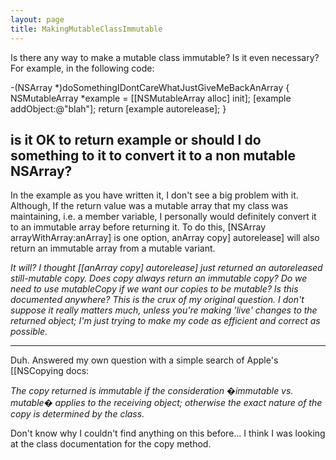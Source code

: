 ```yaml
---
layout: page
title: MakingMutableClassImmutable
---
```


Is there any way to make a mutable class immutable? Is it even necessary? For example, in the following code:

    

-(NSArray *)doSomethingIDontCareWhatJustGiveMeBackAnArray
{
    NSMutableArray *example = [[NSMutableArray alloc] init];
    [example addObject:@"blah"];
    return [example autorelease];
}


is it OK to return example or should I do something to it to convert it to a non mutable NSArray?
----
In the example as you have written it, I don't see a big problem with it. Although, If the return value was a mutable array that my class was maintaining, i.e. a member variable, I personally would definitely convert it to an immutable array before returning it. To do this, [NSArray arrayWithArray:anArray] is one option, anArray copy] autorelease] will also return an immutable array from a mutable variant.

*It will? I thought [[anArray copy] autorelease] just returned an autoreleased still-mutable copy. Does copy always return an immutable copy? Do we need to use mutableCopy if we want our copies to be mutable? Is this documented anywhere? This is the crux of my original question. I don't suppose it really matters much, unless you're making 'live' changes to the returned object; I'm just trying to make my code as efficient and correct as possible.*

----
Duh. Answered my own question with a simple search of Apple's [[NSCopying docs:

*The copy returned is immutable if the consideration �immutable vs. mutable� applies to the receiving object; otherwise the exact nature of the copy is determined by the class.*

Don't know why I couldn't find anything on this before... I think I was looking at the class documentation for the copy method.

